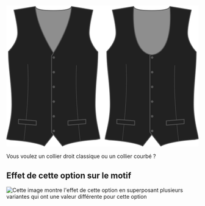 ![Style frontal](frontstyle.svg)

Vous voulez un collier droit classique ou un collier courbé ?

## Effet de cette option sur le motif

![Cette image montre l'effet de cette option en superposant plusieurs variantes qui ont une valeur différente pour cette option](wahid\_frontstyle\_sample.svg "Effet de cette option sur le motif")
